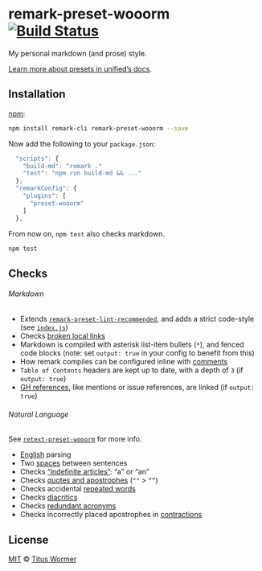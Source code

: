 # remark-preset-wooorm [![Build Status][travis-badge]][travis]

My personal markdown (and prose) style.

[Learn more about presets in unified’s docs][docs].

## Installation

[npm][npm-install]:

```sh
npm install remark-cli remark-preset-wooorm --save
```

Now add the following to your `package.json`:

```js
  "scripts": {
    "build-md": "remark ."
    "test": "npm run build-md && ..."
  },
  "remarkConfig": {
    "plugins": [
      "preset-wooorm"
    ]
  },
```

From now on, `npm test` also checks markdown.

```sh
npm test
```

## Checks

###### Markdown

*   Extends [`remark-preset-lint-recommended`][lint-recommended],
    and adds a strict code-style (see [`index.js`][index])
*   Checks [broken local links][validate-links]
*   Markdown is compiled with asterisk list-item bullets (`*`),
    and fenced code blocks (note: set `output: true` in your config to
    benefit from this)
*   How remark compiles can be configured inline with [comments][]
*   `Table of Contents` headers are kept up to date, with a depth of `3`
    (if `output: true`)
*   [GH references][github], like mentions or issue references, are
    linked (if `output: true`)

###### Natural Language

See [`retext-preset-wooorm`][retext-preset] for more info.

*   [English][] parsing
*   Two [spaces][] between sentences
*   Checks [“indefinite articles”][articles]: “a” or “an”
*   Checks [quotes and apostrophes][quotes] (`""` > `“”`)
*   Checks accidental [repeated words][repeated]
*   Checks [diacritics][]
*   Checks [redundant acronyms][ras]
*   Checks incorrectly placed apostrophes in [contractions][]

## License

[MIT][license] © [Titus Wormer][author]

<!-- Definitions -->

[travis-badge]: https://img.shields.io/travis/wooorm/remark-preset-wooorm.svg

[travis]: https://travis-ci.org/wooorm/remark-preset-wooorm

[npm-install]: https://docs.npmjs.com/cli/install

[license]: license

[author]: https://wooorm.com

[index]: ./index.js

[lint-recommended]: https://github.com/wooorm/remark-lint/tree/master/packages/remark-preset-lint-recommended

[validate-links]: https://github.com/wooorm/remark-validate-links

[github]: https://github.com/wooorm/remark-github

[comments]: https://github.com/wooorm/remark-comment-config

[retext-preset]: https://github.com/wooorm/retext-preset-wooorm

[english]: https://github.com/wooorm/retext/tree/master/packages/retext-english

[spaces]: https://github.com/wooorm/retext-sentence-spacing

[articles]: https://github.com/wooorm/retext-indefinite-article

[quotes]: https://github.com/wooorm/retext-quotes

[repeated]: https://github.com/wooorm/retext-repeated-words

[contractions]: https://github.com/wooorm/retext-contractions

[diacritics]: https://github.com/wooorm/retext-diacritics

[ras]: https://github.com/wooorm/retext-redundant-acronyms

[docs]: https://github.com/unifiedjs/unified#preset
